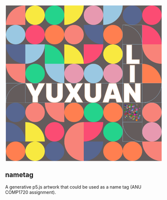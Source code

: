 <p align="center"><img height="500" src="https://github.com/Vesper-Lin/Nametag/blob/main/nametag.png" alt="nametag"></p>

## nametag

A generative p5.js artwork that could be used as a name tag (ANU COMP1720 assignment).
